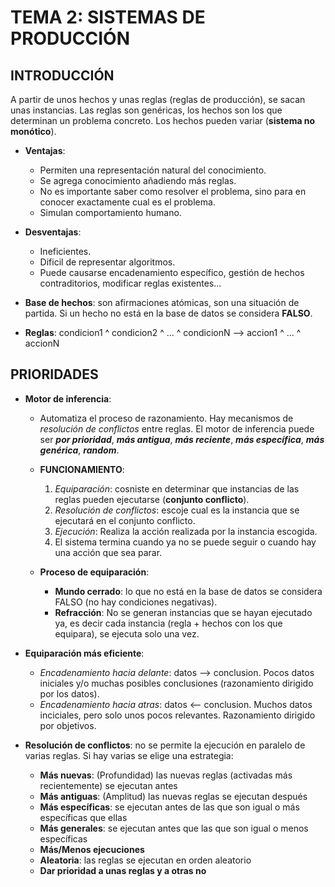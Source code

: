 # TEMA 2: SISTEMAS DE PRODUCCIÓN
## INTRODUCCIÓN
A partir de unos hechos y unas reglas (reglas de producción), se sacan unas instancias.
Las reglas son genéricas, los hechos son los que determinan un problema concreto. Los hechos pueden variar (**sistema no monótico**).

* **Ventajas**:
  * Permiten una representación natural del conocimiento.
  * Se agrega conocimiento añadiendo más reglas.
  * No es importante saber como resolver el problema, sino para en conocer exactamente cual es el problema.
  * Simulan comportamiento humano.

* **Desventajas**:
  * Ineficientes.
  * Dificil de representar algoritmos.
  * Puede causarse encadenamiento específico, gestión de hechos contraditorios, modificar reglas existentes...

* **Base de hechos**: son afirmaciones atómicas, son una situación de partida. Si un hecho no está en la base de datos se considera **FALSO**.

* **Reglas**: condicion1 ^ condicion2 ^ ... ^ condicionN --> accion1 ^ ... ^ accionN

## PRIORIDADES

* **Motor de inferencia**:
  * Automatiza el proceso de razonamiento. Hay mecanismos de *resolución de conflictos* entre reglas. El motor de inferencia puede ser ***por prioridad***, ***más antigua***, ***más reciente***, ***más específica***, ***más genérica***, ***random***.
  * **FUNCIONAMIENTO**:
    1. *Equiparación*: cosniste en determinar que instancias de las reglas pueden ejecutarse (**conjunto conflicto**).
    2. *Resolución de conflictos*: escoje cual es la instancia que se ejecutará en el conjunto conflicto.
    3. *Ejecución*: Realiza la acción realizada por la instancia escogida.
    3. El sistema termina cuando ya no se puede seguir o cuando hay una acción que sea parar.

  * **Proceso de equiparación**:
    * **Mundo cerrado**: lo que no está en la base de datos se considera FALSO (no hay condiciones negativas).
    * **Refracción**: No se generan instancias que se hayan ejecutado ya, es decir cada instancia (regla + hechos con los que equipara), se ejecuta solo una vez.

* **Equiparación más eficiente**:
  * *Encadenamiento hacia delante*: datos --> conclusion. Pocos datos iniciales y/o muchas posibles conclusiones (razonamiento dirigido por los datos).
  * *Encadenamiento hacia atras*: datos <-- conclusion. Muchos datos inciciales, pero solo unos pocos relevantes. Razonamiento dirigido por objetivos.

* **Resolución de conflictos**: no se permite la ejecución en paralelo de varias reglas. Si hay varias se elige una estrategia:
  * **Más nuevas**: (Profundidad) las nuevas reglas (activadas más recientemente) se ejecutan antes
  * **Más antiguas**: (Amplitud) las nuevas reglas se ejecutan después
  * **Más específicas**: se ejecutan antes de las que son igual o más específicas que ellas
  * **Más generales**: se ejecutan antes que las que son igual o menos específicas
  * **Más/Menos ejecuciones**
  * **Aleatoria**: las reglas se ejecutan en orden aleatorio
  * **Dar prioridad a unas reglas y a otras no**
